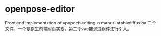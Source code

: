 # openpose-editor
Front end implementation of opepoch editing in manual stablediffusion
二个文件，一个是原生前端网页实现，第二个vue能通过组件进行引入。
